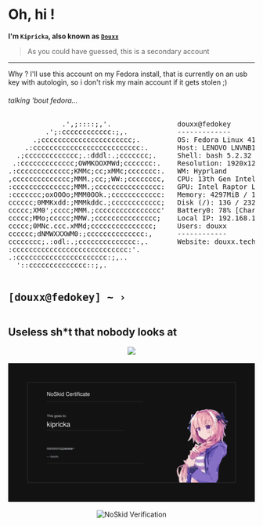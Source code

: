 # Oh, hi !
<b>I'm `Kipricka`, also known as [`Douxx`](https://github.com/douxxtech)</b>

> As you could have guessed, this is a secondary account
---
Why ?
I'll use this account on my Fedora install, that is currently on an usb key with autologin, so i don't risk my main account if it gets stolen ;)

<h6>talking 'bout fedora...</h6>
<pre style="font-familly: monospace">
             .',;::::;,'.                douxx@fedokey 
         .';:cccccccccccc:;,.            ------------- 
      .;cccccccccccccccccccccc;.         OS: Fedora Linux 41 (Workstation Edition) x 
    .:cccccccccccccccccccccccccc:.       Host: LENOVO LNVNB161216 
  .;ccccccccccccc;.:dddl:.;ccccccc;.     Shell: bash 5.2.32 
 .:ccccccccccccc;OWMKOOXMWd;ccccccc:.    Resolution: 1920x1200 
.:ccccccccccccc;KMMc;cc;xMMc;ccccccc:.   WM: Hyprland 
,cccccccccccccc;MMM.;cc;;WW:;cccccccc,   CPU: 13th Gen Intel i5-13500H (16) @ 4.700G 
:cccccccccccccc;MMM.;cccccccccccccccc:   GPU: Intel Raptor Lake-P [Iris Xe Graphics] 
:ccccccc;oxOOOo;MMM0OOk.;cccccccccccc:   Memory: 4297MiB / 15719MiB 
cccccc;0MMKxdd:;MMMkddc.;cccccccccccc;   Disk (/): 13G / 232G (6%) 
ccccc;XM0';cccc;MMM.;cccccccccccccccc'   Battery0: 78% [Charging] 
ccccc;MMo;ccccc;MMW.;ccccccccccccccc;    Local IP: 192.168.1.140 
ccccc;0MNc.ccc.xMMd;ccccccccccccccc;     Users: douxx 
cccccc;dNMWXXXWM0:;cccccccccccccc:,      ------------ 
cccccccc;.:odl:.;cccccccccccccc:,.       Website: douxx.tech 
:cccccccccccccccccccccccccccc:'.
.:cccccccccccccccccccccc:;,..
  '::cccccccccccccc::;,.

[douxx@fedokey] ~ › 
</pre>
---
## Useless sh*t that nobody looks at

<p align="center">
<img height="200px" src="https://github-readme-stats.vercel.app/api?username=kipricka&hide_border=true&show_icons=true&count_private=true&theme=midnight-purple&bg_color=151515">
</p>

![yeaa](noskid/certificate.png)
<p align="center">
	 <img src="https://noskid.today/badge/470x200/?repo=kipricka/kipricka&cache=false" alt="NoSkid Verification">
</p>
